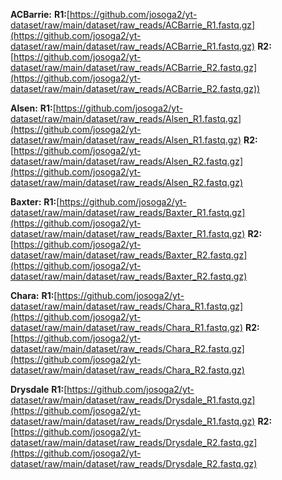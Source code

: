 

**ACBarrie:** 
**R1:**[https://github.com/josoga2/yt-dataset/raw/main/dataset/raw_reads/ACBarrie_R1.fastq.gz](https://github.com/josoga2/yt-dataset/raw/main/dataset/raw_reads/ACBarrie_R1.fastq.gz)
**R2:**[https://github.com/josoga2/yt-dataset/raw/main/dataset/raw_reads/ACBarrie_R2.fastq.gz](https://github.com/josoga2/yt-dataset/raw/main/dataset/raw_reads/ACBarrie_R2.fastq.gz))

**Alsen:** 
**R1:**[https://github.com/josoga2/yt-dataset/raw/main/dataset/raw_reads/Alsen_R1.fastq.gz](https://github.com/josoga2/yt-dataset/raw/main/dataset/raw_reads/Alsen_R1.fastq.gz)
**R2:**[https://github.com/josoga2/yt-dataset/raw/main/dataset/raw_reads/Alsen_R2.fastq.gz](https://github.com/josoga2/yt-dataset/raw/main/dataset/raw_reads/Alsen_R2.fastq.gz)

**Baxter:**
**R1:**[https://github.com/josoga2/yt-dataset/raw/main/dataset/raw_reads/Baxter_R1.fastq.gz](https://github.com/josoga2/yt-dataset/raw/main/dataset/raw_reads/Baxter_R1.fastq.gz) 
**R2:**[https://github.com/josoga2/yt-dataset/raw/main/dataset/raw_reads/Baxter_R2.fastq.gz](https://github.com/josoga2/yt-dataset/raw/main/dataset/raw_reads/Baxter_R2.fastq.gz)

**Chara:**
**R1:**[https://github.com/josoga2/yt-dataset/raw/main/dataset/raw_reads/Chara_R1.fastq.gz](https://github.com/josoga2/yt-dataset/raw/main/dataset/raw_reads/Chara_R1.fastq.gz)
**R2:**[https://github.com/josoga2/yt-dataset/raw/main/dataset/raw_reads/Chara_R2.fastq.gz](https://github.com/josoga2/yt-dataset/raw/main/dataset/raw_reads/Chara_R2.fastq.gz)

**Drysdale**
**R1:**[https://github.com/josoga2/yt-dataset/raw/main/dataset/raw_reads/Drysdale_R1.fastq.gz](https://github.com/josoga2/yt-dataset/raw/main/dataset/raw_reads/Drysdale_R1.fastq.gz)
**R2:**[https://github.com/josoga2/yt-dataset/raw/main/dataset/raw_reads/Drysdale_R2.fastq.gz](https://github.com/josoga2/yt-dataset/raw/main/dataset/raw_reads/Drysdale_R2.fastq.gz)

